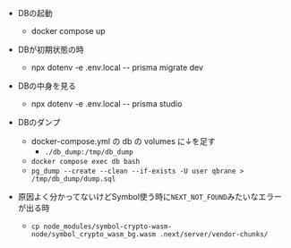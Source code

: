 - DBの起動
  - docker compose up
- DBが初期状態の時
  - npx dotenv -e .env.local -- prisma migrate dev
- DBの中身を見る
  - npx dotenv -e .env.local -- prisma studio
- DBのダンプ
  - docker-compose.yml の db の volumes に↓を足す
    - `./db_dump:/tmp/db_dump`
  - `docker compose exec db bash`
  - `pg_dump --create --clean --if-exists -U user qbrane > /tmp/db_dump/dump.sql`

- 原因よく分かってないけどSymbol使う時に`NEXT_NOT_FOUND`みたいなエラーが出る時
  - `cp node_modules/symbol-crypto-wasm-node/symbol_crypto_wasm_bg.wasm .next/server/vendor-chunks/`
